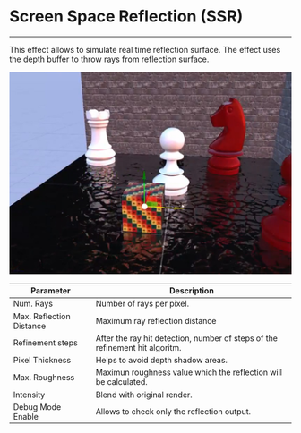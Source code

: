 # Screen Space Reflection (SSR)
---
This effect allows to simulate real time reflection surface. The effect uses the depth buffer to throw rays from reflection surface.

![SSR](images/SSR.jpg)

| Parameter  | Description |
| ---------- | ----------- |
| Num. Rays  | Number of rays per pixel. |
| Max. Reflection Distance | Maximum ray reflection distance |
| Refinement steps | After the ray hit detection, number of steps of the refinement hit algoritm. |
| Pixel Thickness | Helps to avoid depth shadow areas. |
| Max. Roughness | Maximun roughness value which the reflection will be calculated. |
| Intensity | Blend with original render. |
| Debug Mode Enable | Allows to check only the reflection output. |